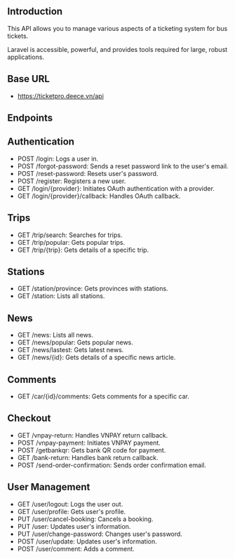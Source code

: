## Introduction

This API allows you to manage various aspects of a ticketing system for bus tickets.

Laravel is accessible, powerful, and provides tools required for large, robust applications.

## Base URL

-   https://ticketpro.deece.vn/api

## Endpoints

## Authentication

-   POST /login: Logs a user in.
-   POST /forgot-password: Sends a reset password link to the user's email.
-   POST /reset-password: Resets user's password.
-   POST /register: Registers a new user.
-   GET /login/{provider}: Initiates OAuth authentication with a provider.
-   GET /login/{provider}/callback: Handles OAuth callback.

## Trips

-   GET /trip/search: Searches for trips.
-   GET /trip/popular: Gets popular trips.
-   GET /trip/{trip}: Gets details of a specific trip.

## Stations

-   GET /station/province: Gets provinces with stations.
-   GET /station: Lists all stations.

## News

-   GET /news: Lists all news.
-   GET /news/popular: Gets popular news.
-   GET /news/lastest: Gets latest news.
-   GET /news/{id}: Gets details of a specific news article.

## Comments

-   GET /car/{id}/comments: Gets comments for a specific car.

## Checkout

-   GET /vnpay-return: Handles VNPAY return callback.
-   POST /vnpay-payment: Initiates VNPAY payment.
-   POST /getbankqr: Gets bank QR code for payment.
-   GET /bank-return: Handles bank return callback.
-   POST /send-order-confirmation: Sends order confirmation email.

## User Management

-   GET /user/logout: Logs the user out.
-   GET /user/profile: Gets user's profile.
-   PUT /user/cancel-booking: Cancels a booking.
-   PUT /user: Updates user's information.
-   PUT /user/change-password: Changes user's password.
-   POST /user/update: Updates user's information.
-   POST /user/comment: Adds a comment.
